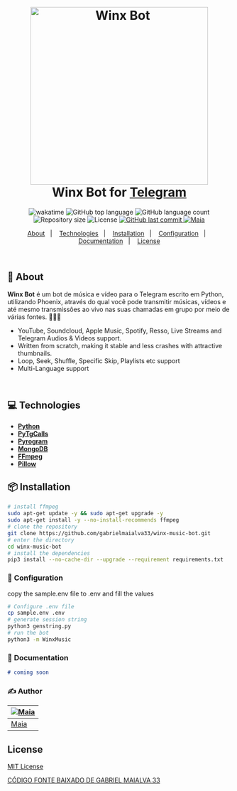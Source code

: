 <h1 align="center">
  <br>
  <img src="https://64.media.tumblr.com/b20a9df719f8420ac7aa02ece2cb1774/5f8ef1a042cf9e6b-7f/s540x810/eba21bbdb525e72f84be27d439c156b4dfa6b31a.gifv" alt="Winx Bot" width="400">
  <br>
  Winx Bot for <a href="https://telegram.org/">Telegram</a>
  <br>
</h1>

<p align="center">
  <img src="https://wakatime.com/badge/user/e61842d0-c588-4586-96a3-f0448a434be4/project/606f5c48-9148-446c-b6f7-d12aafbaaee8.svg" alt="wakatime">
  <img src="https://img.shields.io/github/languages/top/gabrielmaialva33/winx-music-bot?style=flat&logo=appveyor" alt="GitHub top language" >
  <img src="https://img.shields.io/github/languages/count/gabrielmaialva33/winx-music-bot?style=flat&logo=appveyor" alt="GitHub language count" >
  <img src="https://img.shields.io/github/repo-size/gabrielmaialva33/winx-music-bot?style=flat&logo=appveyor" alt="Repository size" >
  <img src="https://img.shields.io/github/license/gabrielmaialva33/winx-music-bot?color=00b8d3?style=flat&logo=appveyor" alt="License" /> 
  <a href="https://github.com/gabrielmaialva33/winx-music-bot/commits/master">
    <img src="https://img.shields.io/github/last-commit/gabrielmaialva33/winx-music-bot?style=flat&logo=appveyor" alt="GitHub last commit" >
    <img src="https://img.shields.io/badge/made%20by-Maia-15c3d6?style=flat&logo=appveyor" alt="Maia" >  
  </a>
</p>

<p align="center">
  <a href="#bookmark-about">About</a>&nbsp;&nbsp;&nbsp;|&nbsp;&nbsp;&nbsp;
  <a href="#computer-technologies">Technologies</a>&nbsp;&nbsp;&nbsp;|&nbsp;&nbsp;&nbsp;
  <a href="#package-installation">Installation</a>&nbsp;&nbsp;&nbsp;|&nbsp;&nbsp;&nbsp;
  <a href="#wrench-configuration">Configuration</a>&nbsp;&nbsp;&nbsp;|&nbsp;&nbsp;&nbsp;
  <a href="#memo-documentation">Documentation</a>&nbsp;&nbsp;&nbsp;|&nbsp;&nbsp;&nbsp;
  <a href="#memo-license">License</a>
</p>

<br>

## :bookmark: About

**Winx Bot** é um bot de música e vídeo para o Telegram escrito em Python, utilizando Phoenix, através do qual você pode
transmitir músicas, vídeos e até mesmo transmissões ao vivo nas suas chamadas em grupo por meio de várias fontes. 🎵🎥✨

* YouTube, Soundcloud, Apple Music, Spotify, Resso, Live Streams and Telegram Audios & Videos support.
* Written from scratch, making it stable and less crashes with attractive thumbnails.
* Loop, Seek, Shuffle, Specific Skip, Playlists etc support
* Multi-Language support

<br>

## :computer: Technologies

- **[Python](https://www.python.org/)**
- **[PyTgCalls](https://github.com/pytgcalls/pytgcalls)**
- **[Pyrogram](https://docs.pyrogram.org/)**
- **[MongoDB](https://www.mongodb.com/)**
- **[FFmpeg](https://ffmpeg.org/)**
- **[Pillow](https://pillow.readthedocs.io/en/stable/)**

## :package: Installation

```bash
# install ffmpeg
sudo apt-get update -y && sudo apt-get upgrade -y
sudo apt-get install -y --no-install-recommends ffmpeg
# clone the repository
git clone https://github.com/gabrielmaialva33/winx-music-bot.git
# enter the directory
cd winx-music-bot
# install the dependencies
pip3 install --no-cache-dir --upgrade --requirement requirements.txt
```

### :wrench: **Configuration**

copy the sample.env file to .env and fill the values

```bash
# Configure .env file
cp sample.env .env
# generate session string
python3 genstring.py
# run the bot
python3 -m WinxMusic
```

### :memo: **Documentation**

```md
# coming soon
```

### :writing_hand: **Author**

| [![Maia](https://avatars.githubusercontent.com/u/26732067?size=100)](https://github.com/gabrielmaialva33) |
|-----------------------------------------------------------------------------------------------------------|
| [Maia](https://github.com/gabrielmaialva33)                                                               |

## License

[MIT License](./LICENSE)

[CÓDIGO FONTE BAIXADO DE GABRIEL MAIALVA 33](https://github.com/gabrielmaialva33/winx-music-bot)
